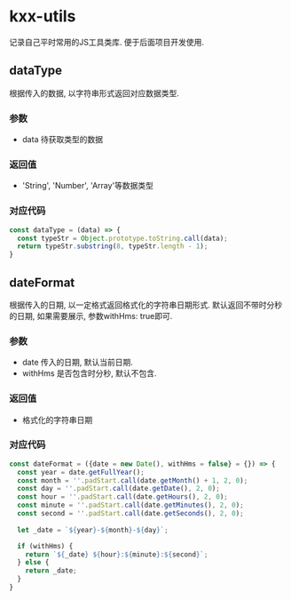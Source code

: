 # kxx-utils
记录自己平时常用的JS工具类库. 便于后面项目开发使用.

## dataType
根据传入的数据, 以字符串形式返回对应数据类型.
### 参数
- data 待获取类型的数据
### 返回值
- 'String', 'Number', 'Array'等数据类型
### 对应代码
```js
const dataType = (data) => {
  const typeStr = Object.prototype.toString.call(data);
  return typeStr.substring(8, typeStr.length - 1);
}
```

## dateFormat
根据传入的日期, 以一定格式返回格式化的字符串日期形式.
默认返回不带时分秒的日期, 如果需要展示, 参数withHms: true即可.
### 参数
- date 传入的日期, 默认当前日期.
- withHms 是否包含时分秒, 默认不包含. 
### 返回值
- 格式化的字符串日期
### 对应代码
```js
const dateFormat = ({date = new Date(), withHms = false} = {}) => {
  const year = date.getFullYear();
  const month = ''.padStart.call(date.getMonth() + 1, 2, 0);
  const day = ''.padStart.call(date.getDate(), 2, 0);
  const hour = ''.padStart.call(date.getHours(), 2, 0);
  const minute = ''.padStart.call(date.getMinutes(), 2, 0);
  const second = ''.padStart.call(date.getSeconds(), 2, 0);
  
  let _date = `${year}-${month}-${day}`;

  if (withHms) {
    return `${_date} ${hour}:${minute}:${second}`;
  } else {
    return _date;
  }
}
```